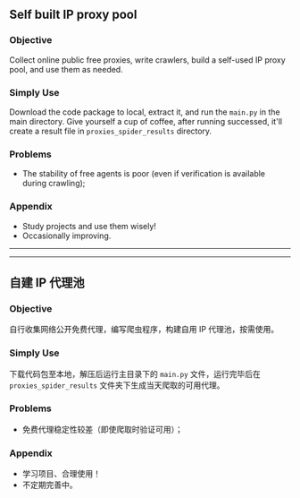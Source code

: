 ## Self built IP proxy pool
### Objective
Collect online public free proxies, write crawlers, build a self-used IP proxy pool, and use them as needed.

###

### Simply Use
Download the code package to local, extract it, and run the `main.py` in the main directory. 
Give yourself a cup of coffee, after running successed, it'll create a result file in `proxies_spider_results` directory.

### Problems
- The stability of free agents is poor (even if verification is available during crawling);

### Appendix
- Study projects and use them wisely!
- Occasionally improving.

---
---


## 自建 IP 代理池

### Objective
自行收集网络公开免费代理，编写爬虫程序，构建自用 IP 代理池，按需使用。

###

### Simply Use
下载代码包至本地，解压后运行主目录下的 `main.py` 文件，运行完毕后在 `proxies_spider_results` 文件夹下生成当天爬取的可用代理。

### Problems

- 免费代理稳定性较差（即使爬取时验证可用）；

### Appendix
- 学习项目、合理使用！
- 不定期完善中。